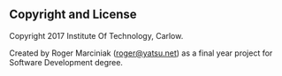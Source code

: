 ## Copyright and License
Copyright 2017 Institute Of Technology, Carlow. 

Created by Roger Marciniak (roger@yatsu.net) as a final year project for Software Development degree.
